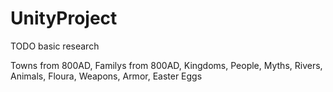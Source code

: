 # UnityProject

TODO basic research 

Towns from 800AD,
Familys from 800AD,
Kingdoms,
People,
Myths,
Rivers,
Animals,
Floura,
Weapons,
Armor,
Easter Eggs

